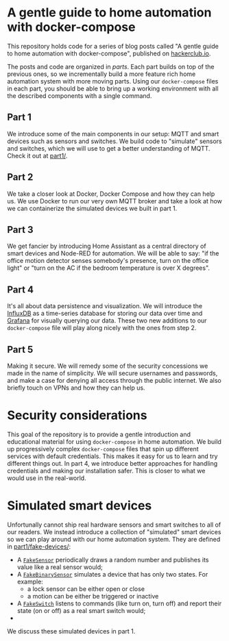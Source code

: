 # A gentle guide to home automation with docker-compose
This repository holds code for a series of blog posts called "A gentle guide to home automation with docker-compose", published on [hackerclub.io](https://hackerclub.io).

The posts and code are organized in _parts_. Each part builds on top of the previous ones, so we incrementally build a more feature rich home automation system with more moving parts. Using our `docker-compose` files in each part, you should be able to bring up a working environment with all the described components with a single command.

## Part 1
We introduce some of the main components in our setup: MQTT and smart devices such as sensors and switches. We build code to "simulate" sensors and switches, which we will use to get a better understanding of MQTT. Check it out at [part1/](./part1).

## Part 2
We take a closer look at Docker, Docker Compose and how they can help us. We use Docker to run our very own MQTT broker and take a look at how we can containerize the simulated devices we built in part 1.

## Part 3
We get fancier by introducing Home Assistant as a central directory of smart devices and Node-RED for automation. We will be able to say: "if the office motion detector senses somebody's presence, turn on the office light" or "turn on the AC if the bedroom temperature is over X degrees".

## Part 4
It's all about data persistence and visualization. We will introduce the [InfluxDB](https://www.influxdata.com/) as a time-series database for storing our data over time and [Grafana](https://grafana.com/) for visually querying our data. These two new additions to our `docker-compose` file will play along nicely with the ones from step 2.

## Part 5
Making it secure. We will remedy some of the security concessions we made in the name of simplicity. We will secure usernames and passwords, and make a case for denying all access through the public internet. We also briefly touch on VPNs and how they can help us.

# Security considerations
This goal of the repository is to provide a gentle introduction and educational material for using `docker-compose` in home automation. We build up progressively complex `docker-compose` files that spin up different services with default credentials. This makes it easy for us to learn and try different things out. In part 4, we introduce better approaches for handling credentials and making our installation safer. This is closer to what we would use in the real-world.

# Simulated smart devices
Unfortunally cannot ship real hardware sensors and smart switches to all of our readers. We instead introduce a collection of "simulated" smart devices so we can play around with our home automation system. They are defined in [part1/fake-devices/](https://github.com/hacker-club/homeauto-docker-compose/tree/main/part1/fake-devices):
- A [`FakeSensor`](https://github.com/hacker-club/homeauto-docker-compose/blob/main/part1/fake-devices/src/sensors.py) periodically draws a random number and publishes its value like a real sensor would;
- A [`FakeBinarySensor`](https://github.com/hacker-club/homeauto-docker-compose/blob/main/part1/fake-devices/src/binary_sensors.py) simulates a device that has only two states. For example:
  * a lock sensor can be either open or close
  * a motion can be either be triggered or inactive
- A [`FakeSwitch`](https://github.com/hacker-club/homeauto-docker-compose/blob/main/part1/fake-devices/src/switches.py) listens to commands (like turn on, turn off) and report their state (on or off) as a real smart switch would;
-
We discuss these simulated devices in part 1.